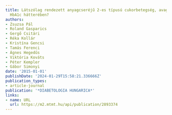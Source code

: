 ```yaml
---
title: Látszólag rendezett anyagcseréjű 2-es típusú cukorbetegség, avagy mi áll a
  HbA1c hátterében?
authors:
- Zsuzsa Pál
- Roland Gasparics
- Gergő Csitári
- Réka Kollár
- Kristína Gencsi
- Tamás Ferenci
- Ágnes Hegedűs
- Viktória Kováts
- Péter Kempler
- Gábor Simonyi
date: '2015-01-01'
publishDate: '2024-01-29T15:58:21.336666Z'
publication_types:
- article-journal
publication: '*DIABETOLOGIA HUNGARICA*'
links:
- name: URL
  url: https://m2.mtmt.hu/api/publication/2893374
---
```

